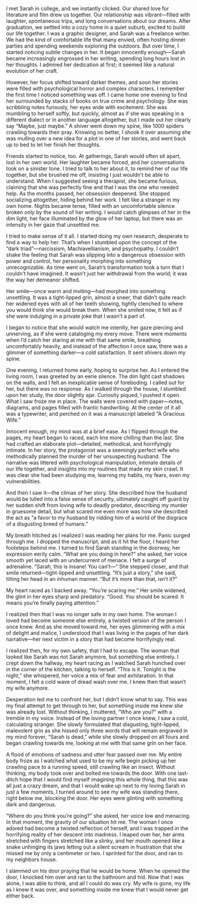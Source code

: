 I met Sarah in college, and we instantly clicked. Our shared love for literature and film drew us together. Our relationship was vibrant—filled with laughter, spontaneous trips, and long conversations about our dreams. After graduation, we settled into a cozy home in a quiet suburb, excited to build our life together. I was a graphic designer, and Sarah was a freelance writer. We had the kind of comfortable life that many envied, often hosting dinner parties and spending weekends exploring the outdoors.
But over time, I started noticing subtle changes in her. It began innocently enough—Sarah became increasingly engrossed in her writing, spending long hours lost in her thoughts. I admired her dedication at first; it seemed like a natural evolution of her craft. 

However, her focus shifted toward darker themes, and soon her stories were filled with psychological horror and complex characters.
I remember the first time I noticed something was off. I came home one evening to find her surrounded by stacks of books on true crime and psychology. She was scribbling notes furiously, her eyes wide with excitement. She was mumbling to herself softly, but quickly, almost as if she was speaking in a different dialect or in another language altogether, but I made out her clearly say “Maybe, just maybe.” 
A shiver went down my spine, like 1000 spiders crawling towards their pray. Knowing no better, I shook it over assuming she was mulling over a new idea for a plot in one of her stories, and went back up to bed to let her finish her thoughts.

Friends started to notice, too. At gatherings, Sarah would often sit apart, lost in her own world. Her laughter became forced, and her conversations took on a sinister tone. I tried to talk to her about it, to remind her of our life together, but she brushed me off, insisting I just wouldn’t be able to understand. When I suggested seeing a therapist, she became furious, claiming that she was perfectly fine and that I was the one who needed help.
As the months passed, her obsession deepened. She stopped socializing altogether, hiding behind her work. I felt like a stranger in my own home. Nights became tense, filled with an uncomfortable silence broken only by the sound of her writing. I would catch glimpses of her in the dim light, her face illuminated by the glow of her laptop, but there was an intensity in her gaze that unsettled me.

I tried to make sense of it all. I started doing my own research, desperate to find a way to help her. That’s when I stumbled upon the concept of the “dark triad”—narcissism, Machiavellianism, and psychopathy. I couldn’t shake the feeling that Sarah was slipping into a dangerous obsession with power and control, her personality morphing into something unrecognizable. As time went on, Sarah’s transformation took a turn that I couldn’t have imagined. It wasn’t just her withdrawal from the world; it was the way her demeanor shifted. 

Her smile—once warm and inviting—had morphed into something unsettling. It was a tight-lipped grin, almost a sneer, that didn’t quite reach her widened eyes with all of her teeth showing, tightly clenched to where you would think she would break them. When she smiled now, it felt as if she were indulging in a private joke that I wasn’t a part of.

I began to notice that she would watch me intently, her gaze piercing and unnerving, as if she were cataloging my every move. There were moments when I’d catch her staring at me with that same smile, breathing uncomfortably heavily, and instead of the affection I once saw, there was a glimmer of something darker—a cold satisfaction. It sent shivers down my spine.

One evening, I returned home early, hoping to surprise her. As I entered the living room, I was greeted by an eerie silence. The dim light cast shadows on the walls, and I felt an inexplicable sense of foreboding. I called out for her, but there was no response. As I walked through the house, I stumbled upon her study, the door slightly ajar.
Curiosity piqued, I pushed it open. What I saw froze me in place. The walls were covered with paper—notes, diagrams, and pages filled with frantic handwriting. At the center of it all was a typewriter, and perched on it was a manuscript labeled "A Gracious Wife." 

Innocent enough, my mind was at a brief ease. As I flipped through the pages, my heart began to raced, each line more chilling than the last. She had crafted an elaborate plot—detailed, methodical, and horrifyingly intimate.
In her story, the protagonist was a seemingly perfect wife who methodically planned the murder of her unsuspecting husband. The narrative was littered with psychological manipulation, intimate details of our life together, and insights into my routines that made my skin crawl. It was clear she had been studying me, learning my habits, my fears, even my vulnerabilities.

And then I saw it—the climax of her story. She described how the husband would be lulled into a false sense of security, ultimately caught off guard by her sudden shift from loving wife to deadly predator, describing my murder in gruesome detail, but what scared me even more was how she described the act as “a favor to my husband by ridding him of a world of the disgrace of a disgusting breed of humans.” 

My breath hitched as I realized I was reading her plans for me.
Panic surged through me. I dropped the manuscript, and as it hit the floor, I heard her footsteps behind me. I turned to find Sarah standing in the doorway, her expression eerily calm. “What are you doing in here?” she asked, her voice smooth yet laced with an undercurrent of menace.
I felt a surge of adrenaline. “Sarah, this is insane! You can’t—”
She stepped closer, and that smile returned—tight-lipped and unsettling. “It’s just a story,” she said, tilting her head in an inhuman manner. “But it’s more than that, isn’t it?”

My heart raced as I backed away. “You’re scaring me.”
Her smile widened, the glint in her eyes sharp and predatory. “Good. You should be scared. It means you’re finally paying attention.”

I realized then that I was no longer safe in my own home. The woman I loved had become someone else entirely, a twisted version of the person I once knew. And as she moved toward me, her eyes glimmering with a mix of delight and malice, I understood that I was living in the pages of her dark narrative—her next victim in a story that had become horrifyingly real.

I realized then, for my own safety, that I had to escape. The woman that looked like Sarah was not Sarah anymore, but something else entirely. I crept down the hallway, my heart racing as I watched Sarah hunched over in the corner of the kitchen, talking to herself. “This is it. Tonight is the night,” she whispered, her voice a mix of fear and exhilaration. In that moment, I felt a cold wave of dread wash over me. I knew then that wasn’t my wife anymore.

Desperation led me to confront her, but I didn’t know what to say. This was my final attempt to get through to her, but something inside me knew she was already lost. Without thinking, I muttered, “Who are you?” with a tremble in my voice. Instead of the loving partner I once knew, I saw a cold, calculating stranger. She slowly formulated that disgusting, tight-lipped, malevolent grin as she hissed only three words that will remain engraved in my mind forever, “Sarah is dead,” while she slowly dropped on all fours and began crawling towards me, looking at me with that same grin on her face.

A flood of emotions of sadness and utter fear passed over me. My entire body froze as I watched what used to be my wife begin picking up her crawling pace to a running speed, still crawling like an insect. Without thinking, my body took over and bolted me towards the door. With one last-ditch hope that I would find myself imagining this whole thing, that this was all just a crazy dream, and that I would wake up next to my loving Sarah in just a few moments, I turned around to see my wife was standing there, right below me, blocking the door. Her eyes were glinting with something dark and dangerous.

“Where do you think you’re going?” she asked, her voice low and menacing.
In that moment, the gravity of our situation hit me. The woman I once adored had become a twisted reflection of herself, and I was trapped in the horrifying reality of her descent into madness. I leaped over her, her arms stretched with fingers stretched like a slinky, and her mouth opened like a snake unhinging its jaws letting out a silent scream in frustration that she missed me by only a centimeter or two. I sprinted for the door, and ran to my neighbors house. 

I slammed on his door praying that he would be home. When he opened the door, I knocked him over and ran to the bathroom and hid. 
Now that I was alone, I was able to think, and all I could do was cry. My wife is gone, my life as I knew it was over, and something inside me knew that I would never get either back.